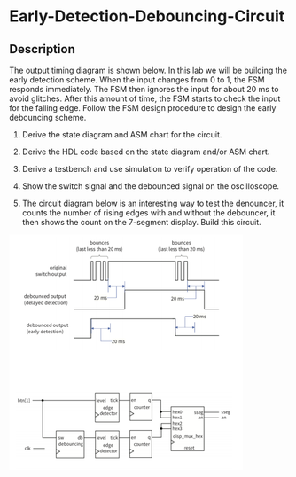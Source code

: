 # Early-Detection-Debouncing-Circuit

## Description

The output timing diagram is shown below. In this lab we will be building the early detection scheme. When the
input changes from 0 to 1, the FSM responds immediately. The FSM then ignores the input for about 20 ms to avoid 
glitches. After this amount of time, the FSM starts to check the input for the falling edge. Follow the FSM design 
procedure to design the early debouncing scheme.

1. Derive the state diagram and ASM chart for the circuit.

2. Derive the HDL code based on the state diagram and/or ASM chart.

3. Derive a testbench and use simulation to verify operation of the code.

4. Show the switch signal and the debounced signal on the oscilloscope.

5. The circuit diagram below is an interesting way to test the denouncer, it counts
the number of rising edges with and without the debouncer, it then shows the count on
the 7-segment display. Build this circuit.

![Diagram](https://github.com/jomero-hex/Early-Detection-Debouncing-Circuit/blob/main/Capture.PNG)
